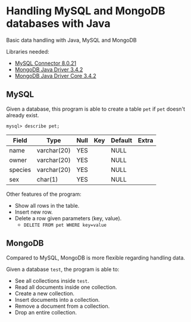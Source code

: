 # Handling MySQL and MongoDB databases with Java
Basic data handling with Java, MySQL and MongoDB

Libraries needed:
* [MySQL Connector 8.0.21](https://mvnrepository.com/artifact/mysql/mysql-connector-java/8.0.21)
* [MongoDB Java Driver 3.4.2](https://mvnrepository.com/artifact/org.mongodb/mongo-java-driver/3.4.2)
* [MongoDB Java Driver Core 3.4.2](https://mvnrepository.com/artifact/org.mongodb/mongodb-driver-core/3.4.2)
## MySQL
Given a database, this program is able to create a table ```pet``` if ```pet``` doesn't already exist.

```mysql> describe pet;```

Field | Type | Null | Key | Default | Extra
------|------|------|-----|---------|------
name | varchar(20) | YES  |     | NULL    |
owner   | varchar(20) | YES  |     | NULL    |
species | varchar(20) | YES  |     | NULL    |
sex     | char(1)     | YES  |     | NULL    |

Other features of the program:
* Show all rows in the table.
* Insert new row.
* Delete a row given parameters (key, value).
    * ```DELETE FROM pet WHERE key=value```

## MongoDB
Compared to MySQL, MongoDB is more flexible regarding handling data.

Given a database ```test```, the program is able to:
* See all collections inside ```test```.
* Read all documents inside one collection.
* Create a new collection.
* Insert documents into a collection.
* Remove a document from a collection.
* Drop an entire collection.